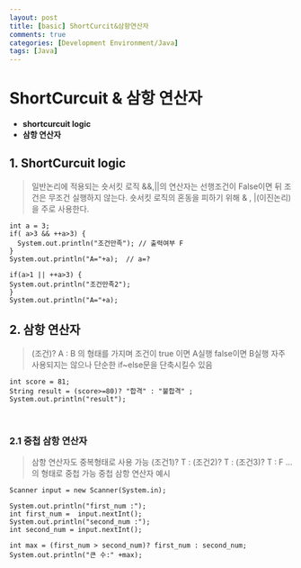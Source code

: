 ```yaml
---
layout: post
title: [basic] ShortCurcit&삼항연산자
comments: true
categories: [Development Environment/Java]
tags: [Java]
---
```


# ShortCurcuit & 삼항 연산자

* __shortcurcuit logic__
* __삼항 연산자__

## 1. ShortCurcuit logic
> 일반논리에 적용되는 숏서킷 로직
> &&,||의 연산자는 선행조건이 False이면 뒤 조건은 무조건 실행하지 않는다.
> 숏서킷 로직의 혼동을 피하기 위해 & , |(이진논리)을 주로 사용한다.
```{.java}
int a = 3;
if( a>3 && ++a>3) {
  System.out.println("조건만족"); // 출력여부 F
}
System.out.println("A="+a);  // a=?

if(a>1 || ++a>3) {
System.out.println("조건만족2");
}
System.out.println("A="+a);
```

## 2. 삼항 연산자
> (조건)? A : B 의 형태를 가지며 조건이 true 이면  A실행 false이면 B실행
> 자주 사용되지는 않으나 단순한 if~else문을 단축시킬수 있음
```{.java}
int score = 81;
String result = (score>=80)? "합격" : "불합격" ;
System.out.println("result");
```

<br>

### 2.1 중첩 삼항 연산자
> 삼항 연산자도 중복형태로 사용 가능
> (조건1)? T : (조건2)? T : (조건3)? T : F ... 의 형태로 중첩 가능
> 중첩 삼항 연산자 예시
```{.java}
Scanner input = new Scanner(System.in);

System.out.println("first_num :");
int first_num =  input.nextInt();
System.out.println("second_num :");
int second_num = input.nextInt();

int max = (first_num > second_num)? first_num : second_num;
System.out.println("큰 수:" +max);
```
